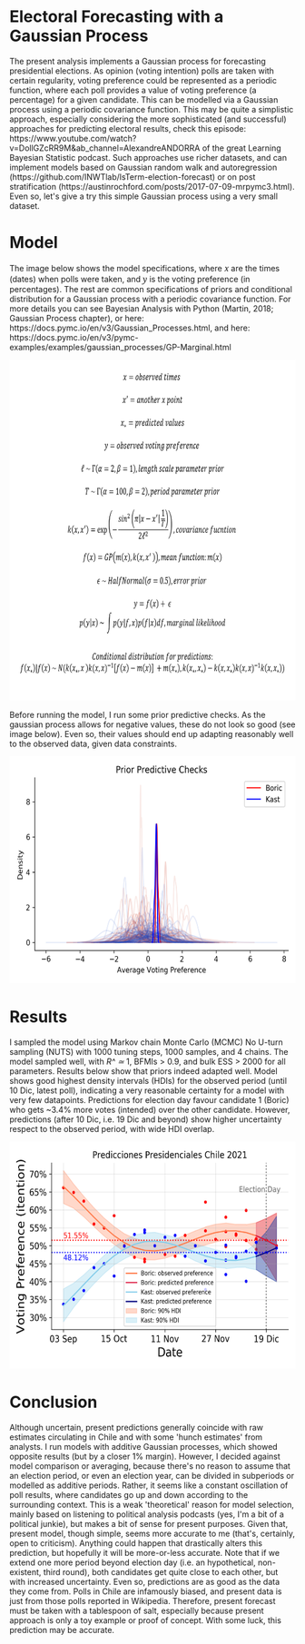 <h1> Electoral Forecasting with a Gaussian Process </h1>

<p>
The present analysis implements a Gaussian process for forecasting presidential elections. As opinion (voting intention) polls are taken with certain regularity, voting preference could be represented as a periodic function, where each poll provides a value of voting preference (a percentage) for a given candidate. This can be modelled via a Gaussian process using a periodic covariance function. This may be quite a simplistic approach, especially considering the more sophisticated (and successful) approaches for predicting electoral results, check this episode: https://www.youtube.com/watch?v=DollGZcRR9M&ab_channel=AlexandreANDORRA of the great Learning Bayesian Statistic podcast. Such approaches use richer datasets, and can implement models based on Gaussian random walk and autoregression (https://github.com/INWTlab/lsTerm-election-forecast) or on post stratification (https://austinrochford.com/posts/2017-07-09-mrpymc3.html). Even so, let's give a try this simple Gaussian process using a very small dataset.    
</p>
<p></p>

<h1> Model </h1>

<p> The image below shows the model specifications, where <i style="font-family:'Serif'">x</i> are the times (dates) when polls were taken, and <i style="font-family:'Serif'">y</i> is the voting preference (in percentages). The rest are common specifications of priors and conditional distribution for a Gaussian process with a periodic covariance function. For more details you can see Bayesian Analysis with Python (Martin, 2018; Gaussian Process chapter), or here: https://docs.pymc.io/en/v3/Gaussian_Processes.html, and here: https://docs.pymc.io/en/v3/pymc-examples/examples/gaussian_processes/GP-Marginal.html </p>

<img src="model.png" width="800" height="600" />


<p> Before running the model, I run some prior predictive checks. As the gaussian process allows for negative values, these do not look so good (see image below). Even so, their values should end up adapting reasonably well to the observed data, given data constraints. </p>

<img src="prior_pc.png" width="600" height="400" />

<h1> Results </h1>

<p> I sampled the model using Markov chain Monte Carlo (MCMC) No U-turn sampling (NUTS) with 1000 tuning steps, 1000 samples, and 4 chains. The model sampled well, with <i>R&#x5e;</i> <i>&#8771;</i> 1,  BFMIs > 0.9, and bulk ESS > 2000 for all parameters. Results below show that priors indeed adapted well. Model shows good highest density intervals (HDIs) for the observed period (until 10 Dic, latest poll), indicating a very reasonable certainty for a model with very few datapoints. Predictions for election day favour candidate 1 (Boric) who gets ~3.4% more votes (intended) over the other candidate. However, predictions (after 10 Dic, i.e. 19 Dic and beyond) show higher uncertainty respect to the observed period, with wide HDI overlap. </p>

<img src="preds_model.png" width="600" height="400" />


<h1> Conclusion </h1>

<p> Although uncertain, present predictions generally coincide with raw estimates circulating in Chile and with some 'hunch estimates' from analysts. I run models with additive Gaussian processes, which showed opposite results (but by a closer 1% margin). However, I decided against model comparison or averaging, because there's no reason to assume that an election period, or even an election year, can be divided in subperiods or modelled as additive periods. Rather, it seems like a constant oscillation of poll results, where candidates go up and down according to the surrounding context. This is a weak 'theoretical' reason for model selection, mainly based on listening to political analysis podcasts (yes, I'm a bit of a political junkie), but makes a bit of sense for present purposes. Given that, present model, though simple, seems more accurate to me (that's, certainly, open to criticism). Anything could happen that drastically alters this prediction, but hopefully it will be more-or-less accurate. Note that if we extend one more period beyond election day (i.e. an hypothetical, non-existent, third round), both candidates get quite close to each other, but with increased uncertainty.  Even so, predictions are as good as the data they come from. Polls in Chile are infamously biased, and present data is just from those polls reported in Wikipedia. Therefore, present forecast must be taken with a tablespoon of salt, especially because present approach is only a toy example or proof of concept. With some luck, this prediction may be accurate. </p>

